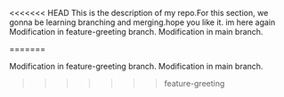 <<<<<<< HEAD
This is the description of my repo.For this section, we gonna be learning branching and merging.hope you like it. im here again
 Modification in feature-greeting branch.
 Modification in main branch.


=======

Modification in feature-greeting branch.
Modification in main branch.

>>>>>>> feature-greeting
